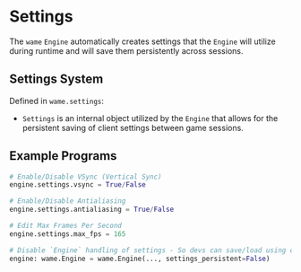 # Settings
The `wame` `Engine` automatically creates settings that the `Engine` will utilize during runtime and will save them persistently across sessions.

## Settings System
Defined in `wame.settings`:
- `Settings` is an internal object utilized by the `Engine` that allows for the persistent saving of client settings between game sessions.

## Example Programs
```python
# Enable/Disable VSync (Vertical Sync)
engine.settings.vsync = True/False

# Enable/Disable Antialiasing
engine.settings.antialiasing = True/False

# Edit Max Frames Per Second
engine.settings.max_fps = 165
```
```python
# Disable `Engine` handling of settings - So devs can save/load using custom logic
engine: wame.Engine = wame.Engine(..., settings_persistent=False)
```